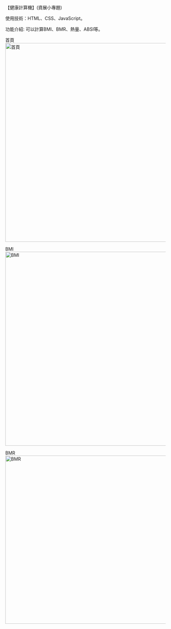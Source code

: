 【健康計算機】(資展小專題)

使用技術：HTML、CSS、JavaScript。

功能介紹: 可以計算BMI、BMR、熱量、ABSI等。

首頁
<img width="1274" height="623" alt="首頁" src="https://github.com/user-attachments/assets/2d4be3ca-57b3-406a-b533-64d55a4f6224" />

BMI
<img width="1259" height="608" alt="BMI" src="https://github.com/user-attachments/assets/f5064d65-8f5b-4a58-bb7c-2759469ce782" />

BMR
<img width="1274" height="527" alt="BMR" src="https://github.com/user-attachments/assets/83adf4ab-cb4b-4915-b0cc-ff84f3f57480" />

